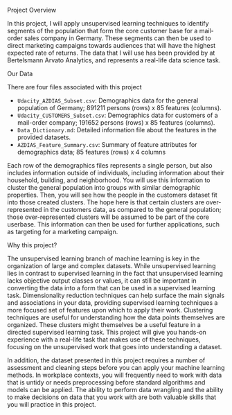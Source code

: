 
Project Overview

In this project, I will apply unsupervised learning techniques to identify segments of the population that form the core customer base for a mail-order sales company in Germany. 
These segments can then be used to direct marketing campaigns towards audiences that will have the highest expected rate of returns. 
The data that I will use has been provided by at Bertelsmann Arvato Analytics, and represents a real-life data science task.

Our Data

There are four files associated with this project

- `Udacity_AZDIAS_Subset.csv`: Demographics data for the general population of Germany; 891211 persons (rows) x 85 features (columns).
- `Udacity_CUSTOMERS_Subset.csv`: Demographics data for customers of a mail-order company; 191652 persons (rows) x 85 features (columns).
- `Data_Dictionary.md`: Detailed information file about the features in the provided datasets.
- `AZDIAS_Feature_Summary.csv`: Summary of feature attributes for demographics data; 85 features (rows) x 4 columns

Each row of the demographics files represents a single person, but also includes information outside of individuals, including information about their household, building, and neighborhood. You will use this information to cluster the general population into groups with similar demographic properties. Then, you will see how the people in the customers dataset fit into those created clusters. The hope here is that certain clusters are over-represented in the customers data, as compared to the general population; those over-represented clusters will be assumed to be part of the core userbase. This information can then be used for further applications, such as targeting for a marketing campaign.



Why this project?

The unsupervised learning branch of machine learning is key in the organization of large and complex datasets. 
While unsupervised learning lies in contrast to supervised learning in the fact that unsupervised learning lacks objective output classes or values, 
it can still be important in converting the data into a form that can be used in a supervised learning task. 
Dimensionality reduction techniques can help surface the main signals and associations in your data, providing supervised learning techniques a more focused set of features 
upon which to apply their work. 
Clustering techniques are useful for understanding how the data points themselves are organized. These clusters might themselves be a useful feature in a directed supervised learning task. This project will give you hands-on experience with a real-life task that makes use of these techniques, focusing on the unsupervised work that goes into understanding a dataset.

In addition, the dataset presented in this project requires a number of assessment and cleaning steps before you can apply your machine learning methods. 
In workplace contexts, you will frequently need to work with data that is untidy or needs preprocessing before standard algorithms and models can be applied. 
The ability to perform data wrangling and the ability to make decisions on data that you work with are both valuable skills that you will practice in this project.